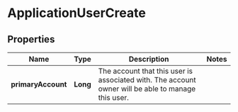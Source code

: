 
# ApplicationUserCreate

## Properties
Name | Type | Description | Notes
------------ | ------------- | ------------- | -------------
**primaryAccount** | **Long** | The account that this user is associated with. The account owner will be able to manage this user. | 



